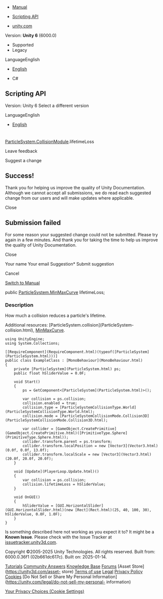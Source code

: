 [ ]()

  * [Manual](../Manual/index.html)
  * [Scripting API](../ScriptReference/index.html)

  * [unity.com](https://unity.com/)

Version: **Unity 6** (6000.0)

  * Supported
  * Legacy

LanguageEnglish

  * [English]()

  * C#

[ ](https://docs.unity3d.com)

## Scripting API

Version: Unity 6 Select a different version

LanguageEnglish

  * [English]()

#
[ParticleSystem.CollisionModule](ParticleSystem.CollisionModule.html).lifetimeLoss

Leave feedback

Suggest a change

## Success!

Thank you for helping us improve the quality of Unity Documentation. Although
we cannot accept all submissions, we do read each suggested change from our
users and will make updates where applicable.

Close

## Submission failed

For some reason your suggested change could not be submitted. Please <a>try
again</a> in a few minutes. And thank you for taking the time to help us
improve the quality of Unity Documentation.

Close

Your name Your email Suggestion* Submit suggestion

Cancel

[Switch to Manual](../Manual/class-ParticleSystem.html "Go to ParticleSystem
Component in the Manual")

public [ParticleSystem.MinMaxCurve](ParticleSystem.MinMaxCurve.html)
lifetimeLoss;

### Description

How much a collision reduces a particle's lifetime.

Additional resources: [ParticleSystem.collision](ParticleSystem-
collision.html), [MinMaxCurve](ParticleSystem.MinMaxCurve.html).

    
    
    using UnityEngine;
    using System.Collections;  
      
    [[RequireComponent](RequireComponent.html)(typeof([ParticleSystem](ParticleSystem.html)))]
    public class ExampleClass : [MonoBehaviour](MonoBehaviour.html)
    {
        private [ParticleSystem](ParticleSystem.html) ps;
        public float hSliderValue = 0.0F;  
      
        void Start()
        {
            ps = GetComponent<[ParticleSystem](ParticleSystem.html)>();  
      
            var collision = ps.collision;
            collision.enabled = true;
            collision.type = [ParticleSystemCollisionType.World](ParticleSystemCollisionType.World.html);
            collision.mode = [ParticleSystemCollisionMode.Collision3D](ParticleSystemCollisionMode.Collision3D.html);  
      
            var collider = [GameObject.CreatePrimitive](GameObject.CreatePrimitive.html)([PrimitiveType.Sphere](PrimitiveType.Sphere.html));
            collider.transform.parent = ps.transform;
            collider.transform.localPosition = new [Vector3](Vector3.html)(0.0f, 0.0f, 13.0f);
            collider.transform.localScale = new [Vector3](Vector3.html)(20.0f, 20.0f, 20.0f);
        }  
      
        void [Update](PlayerLoop.Update.html)()
        {
            var collision = ps.collision;
            collision.lifetimeLoss = hSliderValue;
        }  
      
        void OnGUI()
        {
            hSliderValue = [GUI.HorizontalSlider](GUI.HorizontalSlider.html)(new [Rect](Rect.html)(25, 40, 100, 30), hSliderValue, 0.0F, 1.0F);
        }
    }
    

Is something described here not working as you expect it to? It might be a
**Known Issue**. Please check with the Issue Tracker at
[issuetracker.unity3d.com](https://issuetracker.unity3d.com).

Copyright ©2005-2025 Unity Technologies. All rights reserved. Built from:
6000.0.36f1 (02b661dc617c). Built on: 2025-01-14.

[Tutorials](https://unity3d.com/learn) [Community
Answers](https://answers.unity3d.com) [Knowledge
Base](https://support.unity3d.com/hc/en-us)
[Forums](https://forum.unity3d.com) [Asset Store](https://unity3d.com/asset-
store) [Terms of use](https://docs.unity3d.com/Manual/TermsOfUse.html)
[Legal](https://unity.com/legal) [Privacy
Policy](https://unity.com/legal/privacy-policy)
[Cookies](https://unity.com/legal/cookie-policy) [Do Not Sell or Share My
Personal Information](https://unity.com/legal/do-not-sell-my-personal-
information)

[Your Privacy Choices (Cookie Settings)](javascript:void\(0\);)

